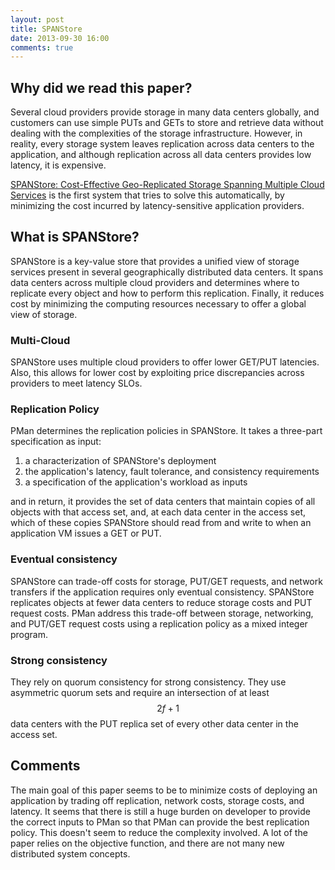 ```yaml
---
layout: post
title: SPANStore
date: 2013-09-30 16:00
comments: true
---
```


## Why did we read this paper?

Several cloud providers provide storage in many data centers globally,
and customers can use simple PUTs and GETs to store and retrieve data
without dealing with the complexities of the storage infrastructure.
However, in reality, every storage system leaves replication across data
centers to the application, and although replication across all data
centers provides low latency, it is expensive.

[SPANStore: Cost-Effective Geo-Replicated Storage Spanning Multiple
Cloud Services](http://doi.acm.org/10.1145/2517349.2522730) is the first
system that tries to solve this automatically, by minimizing the cost
incurred by latency-sensitive application providers.

## What is SPANStore?

SPANStore is a key-value store that provides a unified view of storage
services present in several geographically distributed data centers. It
spans data centers across multiple cloud providers and determines where
to replicate every object and how to perform this replication. Finally,
it reduces cost by minimizing the computing resources necessary to offer
a global view of storage.

### Multi-Cloud

SPANStore uses multiple cloud providers to offer lower GET/PUT
latencies.  Also, this allows for lower cost by exploiting price
discrepancies across providers to meet latency SLOs.

### Replication Policy

PMan determines the replication policies in SPANStore. It takes a
three-part specification as input:

1. a characterization of SPANStore's deployment
2. the application's latency, fault tolerance, and consistency
   requirements
3. a specification of the application's workload as inputs

and in return, it provides the set of data centers that maintain copies
of all objects with that access set, and, at each data center in the
access set, which of these copies SPANStore should read from and write
to when an application VM issues a GET or PUT.

### Eventual consistency

SPANStore can trade-off costs for storage, PUT/GET requests, and network
transfers if the application requires only eventual consistency.
SPANStore replicates objects at fewer data centers to reduce storage
costs and PUT request costs. PMan address this trade-off between
storage, networking, and PUT/GET request costs using a replication
policy as a mixed integer program.

### Strong consistency

They rely on quorum consistency for strong consistency. They use
asymmetric quorum sets and require an intersection of at least $$2f +
1$$ data centers with the PUT replica set of every other data center in
the access set.

## Comments

The main goal of this paper seems to be to minimize costs of deploying
an application by trading off replication, network costs, storage costs,
and latency. It seems that there is still a huge burden on developer to
provide the correct inputs to PMan so that PMan can provide the best
replication policy. This doesn't seem to reduce the complexity involved.
A lot of the paper relies on the objective function, and there are not
many new distributed system concepts.
